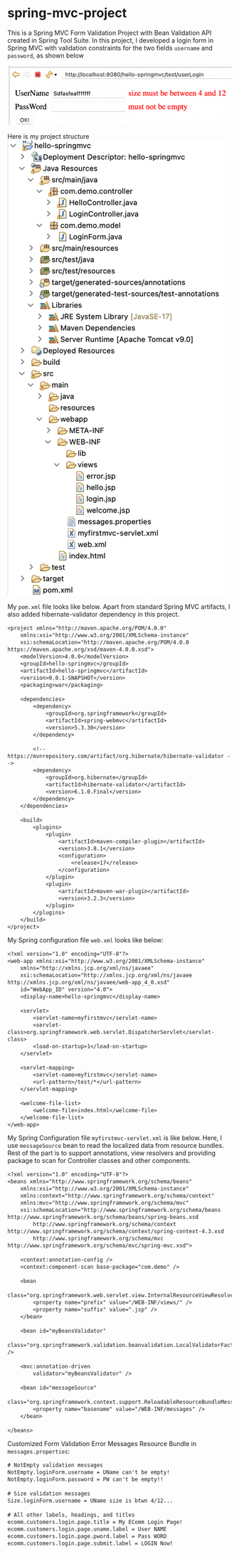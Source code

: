 # spring-mvc-project

This is a Spring MVC Form Validation Project with Bean Validation API created in Spring Tool Suite. In this project, I developed a login form in Spring MVC with validation constraints for the two fields `username` and `password`, as shown below

![Login page](1.png)

Here is my project structure
![Project structure](2.png)

My `pom.xml` file looks like below. Apart from standard Spring MVC artifacts, I also added hibernate-validator dependency in this project.
```
<project xmlns="http://maven.apache.org/POM/4.0.0"
	xmlns:xsi="http://www.w3.org/2001/XMLSchema-instance"
	xsi:schemaLocation="http://maven.apache.org/POM/4.0.0 https://maven.apache.org/xsd/maven-4.0.0.xsd">
	<modelVersion>4.0.0</modelVersion>
	<groupId>hello-springmvc</groupId>
	<artifactId>hello-springmvc</artifactId>
	<version>0.0.1-SNAPSHOT</version>
	<packaging>war</packaging>

	<dependencies>
		<dependency>
			<groupId>org.springframework</groupId>
			<artifactId>spring-webmvc</artifactId>
			<version>5.3.30</version>
		</dependency>
		
		<!-- https://mvnrepository.com/artifact/org.hibernate/hibernate-validator -->
		<dependency>
			<groupId>org.hibernate</groupId>
			<artifactId>hibernate-validator</artifactId>
			<version>6.1.0.Final</version>
		</dependency>
	</dependencies>

	<build>
		<plugins>
			<plugin>
				<artifactId>maven-compiler-plugin</artifactId>
				<version>3.8.1</version>
				<configuration>
					<release>17</release>
				</configuration>
			</plugin>
			<plugin>
				<artifactId>maven-war-plugin</artifactId>
				<version>3.2.3</version>
			</plugin>
		</plugins>
	</build>
</project>
```

My Spring configuration file `web.xml` looks like below:
```
<?xml version="1.0" encoding="UTF-8"?>
<web-app xmlns:xsi="http://www.w3.org/2001/XMLSchema-instance"
	xmlns="http://xmlns.jcp.org/xml/ns/javaee"
	xsi:schemaLocation="http://xmlns.jcp.org/xml/ns/javaee http://xmlns.jcp.org/xml/ns/javaee/web-app_4_0.xsd"
	id="WebApp_ID" version="4.0">
	<display-name>hello-springmvc</display-name>

	<servlet>
		<servlet-name>myfirstmvc</servlet-name>
		<servlet-class>org.springframework.web.servlet.DispatcherServlet</servlet-class>
		<load-on-startup>1</load-on-startup>
	</servlet>

	<servlet-mapping>
		<servlet-name>myfirstmvc</servlet-name>
		<url-pattern>/test/*</url-pattern>
	</servlet-mapping>

	<welcome-file-list>
		<welcome-file>index.html</welcome-file>
	</welcome-file-list>
</web-app>
```

My Spring Configuration file `myfirstmvc-servlet.xml` is like below. Here, I use `messageSource` bean to read the localized data from resource bundles. Rest of the part is to support annotations, view resolvers and providing package to scan for Controller classes and other components.
```
<?xml version="1.0" encoding="UTF-8"?>
<beans xmlns="http://www.springframework.org/schema/beans"
	xmlns:xsi="http://www.w3.org/2001/XMLSchema-instance"
	xmlns:context="http://www.springframework.org/schema/context"
	xmlns:mvc="http://www.springframework.org/schema/mvc"
	xsi:schemaLocation="http://www.springframework.org/schema/beans http://www.springframework.org/schema/beans/spring-beans.xsd
		http://www.springframework.org/schema/context http://www.springframework.org/schema/context/spring-context-4.3.xsd 
		http://www.springframework.org/schema/mvc http://www.springframework.org/schema/mvc/spring-mvc.xsd">

	<context:annotation-config />
	<context:component-scan base-package="com.demo" />

	<bean
		class="org.springframework.web.servlet.view.InternalResourceViewResolver">
		<property name="prefix" value="/WEB-INF/views/" />
		<property name="suffix" value=".jsp" />
	</bean>

	<bean id="myBeansValidator"
		class="org.springframework.validation.beanvalidation.LocalValidatorFactoryBean" />

	<mvc:annotation-driven
		validator="myBeansValidator" />

	<bean id="messageSource"
		class="org.springframework.context.support.ReloadableResourceBundleMessageSource">
		<property name="basename" value="/WEB-INF/messages" />
	</bean>

</beans>
```

Customized Form Validation Error Messages Resource Bundle in `messages.properties`:
```
# NotEmpty validation messages
NotEmpty.loginForm.username = UName can't be empty!
NotEmpty.loginForm.password = PW can't be empty!!

# Size validation messages
Size.loginForm.username = UName size is btwn 4/12...

# All other labels, headings, and titles
ecomm.customers.login.page.title = My EComm Login Page!
ecomm.customers.login.page.uname.label = User NAME
ecomm.customers.login.page.pword.label = Pass WORD
ecomm.customers.login.page.submit.label = LOGIN Now!

```